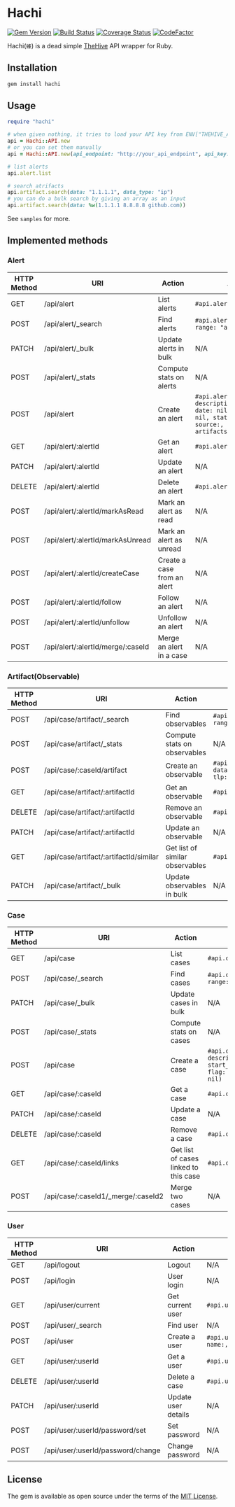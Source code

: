 # Hachi

[![Gem Version](https://badge.fury.io/rb/hachi.svg)](https://badge.fury.io/rb/hachi)
[![Build Status](https://travis-ci.com/ninoseki/hachi.svg?branch=master)](https://travis-ci.com/ninoseki/hachi)
[![Coverage Status](https://coveralls.io/repos/github/ninoseki/hachi/badge.svg?branch=master)](https://coveralls.io/github/ninoseki/hachi?branch=master)
[![CodeFactor](https://www.codefactor.io/repository/github/ninoseki/hachi/badge)](https://www.codefactor.io/repository/github/ninoseki/hachi)

Hachi(`蜂`) is a dead simple [TheHive](https://github.com/TheHive-Project/TheHive) API wrapper for Ruby.

## Installation

```bash
gem install hachi
```

## Usage

```ruby
require "hachi"

# when given nothing, it tries to load your API key from ENV["THEHIVE_API_KEY"] & API endpoint from ENV["THEHIVE_API_ENDPOINT"]
api = Hachi::API.new
# or you can set them manually
api = Hachi::API.new(api_endpoint: "http://your_api_endpoint", api_key: "yoru_api_key")

# list alerts
api.alert.list

# search atrifacts
api.artifact.search(data: "1.1.1.1", data_type: "ip")
# you can do a bulk search by giving an array as an input
api.artifact.search(data: %w(1.1.1.1 8.8.8.8 github.com))
```

See `samples` for more.

## Implemented methods

### Alert

| HTTP Method | URI                               | Action                      | API method                                                                                                                                                          |
|-------------|-----------------------------------|-----------------------------|---------------------------------------------------------------------------------------------------------------------------------------------------------------------|
| GET         | /api/alert                        | List alerts                 | `#api.alert.list`                                                                                                                                                   |
| POST        | /api/alert/_search                | Find alerts                 | `#api.alert.search(attributes, range: "all")`                                                                                                                       |
| PATCH       | /api/alert/_bulk                  | Update alerts in bulk       | N/A                                                                                                                                                                 |
| POST        | /api/alert/_stats                 | Compute stats on alerts     | N/A                                                                                                                                                                 |
| POST        | /api/alert                        | Create an alert             | `#api.alert.create(title:, description:, severity: nil, date: nil, tags: nil, tlp: nil, status: nil, type:, source:, source_ref: nil, artifacts: nil, follow: nil)` |
| GET         | /api/alert/:alertId               | Get an alert                | `#api.alert.get_by_id(id)`                                                                                                                                          |
| PATCH       | /api/alert/:alertId               | Update an alert             | N/A                                                                                                                                                                 |
| DELETE      | /api/alert/:alertId               | Delete an alert             | `#api.alert.delete_by_id(id)`                                                                                                                                       |
| POST        | /api/alert/:alertId/markAsRead    | Mark an alert as read       | N/A                                                                                                                                                                 |
| POST        | /api/alert/:alertId/markAsUnread  | Mark an alert as unread     | N/A                                                                                                                                                                 |
| POST        | /api/alert/:alertId/createCase    | Create a case from an alert | N/A                                                                                                                                                                 |
| POST        | /api/alert/:alertId/follow        | Follow an alert             | N/A                                                                                                                                                                 |
| POST        | /api/alert/:alertId/unfollow      | Unfollow an alert           | N/A                                                                                                                                                                 |
| POST        | /api/alert/:alertId/merge/:caseId | Merge an alert in a case    | N/A                                                                                                                                                                 |

### Artifact(Observable)

| HTTP Method | URI                                    | Action                          | API method                                                                            |
|-------------|----------------------------------------|---------------------------------|---------------------------------------------------------------------------------------|
| POST        | /api/case/artifact/_search             | Find observables                | `#api.artifact.search(attributes, range: "all")`                                      |
| POST        | /api/case/artifact/_stats              | Compute stats on observables    | N/A                                                                                   |
| POST        | /api/case/:caseId/artifact             | Create an observable            | `#api.artifact.create(case_id, data:, data_type:, message: nil, tlp: nil, tags: nil)` |
| GET         | /api/case/artifact/:artifactId         | Get an observable               | `#api.artifact.get_by_id(id)`                                                         |
| DELETE      | /api/case/artifact/:artifactId         | Remove an observable            | `#api.artifact.delete_by_id(id)`                                                      |
| PATCH       | /api/case/artifact/:artifactId         | Update an observable            | N/A                                                                                   |
| GET         | /api/case/artifact/:artifactId/similar | Get list of similar observables | `#api.artifact.similar(id)`                                                           |
| PATCH       | /api/case/artifact/_bulk               | Update observables in bulk      | N/A                                                                                   |

### Case

| HTTP Method | URI                                | Action                                | API method                                                                                                           |
|-------------|------------------------------------|---------------------------------------|----------------------------------------------------------------------------------------------------------------------|
| GET         | /api/case                          | List cases                            | `#api.case.list`                                                                                                     |
| POST        | /api/case/_search                  | Find cases                            | `#api.case.search(attributes, range: "all")`                                                                         |
| PATCH       | /api/case/_bulk                    | Update cases in bulk                  | N/A                                                                                                                  |
| POST        | /api/case/_stats                   | Compute stats on cases                | N/A                                                                                                                  |
| POST        | /api/case                          | Create a case                         | `#api.case.create(title:, description:, severity: nil, start_date: nil, owner: nil, flag: nil, tlp: nil, tags: nil)` |
| GET         | /api/case/:caseId                  | Get a case                            | `#api.case.get_by_id(id)`                                                                                            |
| PATCH       | /api/case/:caseId                  | Update a case                         | N/A                                                                                                                  |
| DELETE      | /api/case/:caseId                  | Remove a case                         | `#api.case.delete_by_id(id)`                                                                                         |
| GET         | /api/case/:caseId/links            | Get list of cases linked to this case | `#api.case.links(id)`                                                                                                |
| POST        | /api/case/:caseId1/_merge/:caseId2 | Merge two cases                       | N/A                                                                                                                  |

### User

| HTTP Method | URI                               | Action              | API method                                           |
|-------------|-----------------------------------|---------------------|------------------------------------------------------|
| GET         | /api/logout                       | Logout              | N/A                                                  |
| POST        | /api/login                        | User login          | N/A                                                  |
| GET         | /api/user/current                 | Get current user    | `#api.user.current`                                  |
| POST        | /api/user/_search                 | Find user           | N/A                                                  |
| POST        | /api/user                         | Create a user       | `#api.user.create(login:, name:, roles:, password:)` |
| GET         | /api/user/:userId                 | Get a user          | `#api.user.get_by_id(id)`                            |
| DELETE      | /api/user/:userId                 | Delete a case       | `#api.user.delete_by_id(id)`                         |
| PATCH       | /api/user/:userId                 | Update user details | N/A                                                  |
| POST        | /api/user/:userId/password/set    | Set password        | N/A                                                  |
| POST        | /api/user/:userId/password/change | Change password     | N/A                                                  |

## License

The gem is available as open source under the terms of the [MIT License](https://opensource.org/licenses/MIT).
